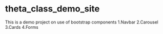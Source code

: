 # theta_class_demo_site
This is a demo project on use of bootstrap components
1.Navbar
2.Carousel
3.Cards
4.Forms
